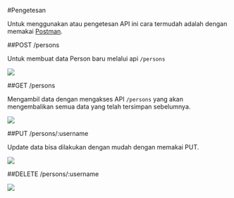 #Pengetesan

Untuk menggunakan atau pengetesan API ini cara termudah adalah dengan memakai [Postman](https://www.getpostman.com/). 

##POST /persons 

Untuk membuat data Person baru melalui api `/persons`

![](https://raw.githubusercontent.com/junwatu/pengenalan-nodejs-gitbook/develop/images/person-rest-post.png)


##GET /persons

Mengambil data dengan mengakses API `/persons` yang akan mengembalikan semua data yang telah tersimpan sebelumnya. 

![](https://raw.githubusercontent.com/junwatu/pengenalan-nodejs-gitbook/develop/images/person-rest-get.png)


##PUT /persons/:username

Update data bisa dilakukan dengan mudah dengan memakai PUT.

![](https://raw.githubusercontent.com/junwatu/pengenalan-nodejs-gitbook/develop/images/person-rest-update.png)


##DELETE /persons/:username

![](https://raw.githubusercontent.com/junwatu/pengenalan-nodejs-gitbook/develop/images/person-rest-delete.png)